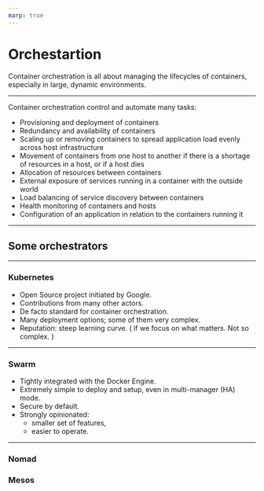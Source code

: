 ```yaml
---
marp: true
---
```


# Orchestartion

Container orchestration is all about managing the lifecycles of containers, especially in large, dynamic environments.

---

Container orchestration control and automate many tasks:

- Provisioning and deployment of containers
- Redundancy and availability of containers
- Scaling up or removing containers to spread application load evenly across host infrastructure
- Movement of containers from one host to another if there is a shortage of resources in a host, or if a host dies
- Allocation of resources between containers
- External exposure of services running in a container with the outside world
- Load balancing of service discovery between containers
- Health monitoring of containers and hosts
- Configuration of an application in relation to the containers running it

---

## Some orchestrators

---

### Kubernetes

- Open Source project initiated by Google.
- Contributions from many other actors.
- De facto standard for container orchestration.
- Many deployment options; some of them very complex.
- Reputation: steep learning curve. ( if we focus on what matters. Not so complex. )

---

### Swarm

- Tightly integrated with the Docker Engine.
- Extremely simple to deploy and setup, even in multi-manager (HA) mode.
- Secure by default.
- Strongly opinionated:
  - smaller set of features,
  - easier to operate.

---

### Nomad

### Mesos
